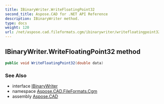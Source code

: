 ```yaml
---
title: IBinaryWriter.WriteFloatingPoint32
second_title: Aspose.CAD for .NET API Reference
description: IBinaryWriter method. 
type: docs
weight: 120
url: /net/aspose.cad.fileformats.cgm/ibinarywriter/writefloatingpoint32/
---
```

## IBinaryWriter.WriteFloatingPoint32 method

```csharp
public void WriteFloatingPoint32(double data)
```

### See Also

* interface [IBinaryWriter](../)
* namespace [Aspose.CAD.FileFormats.Cgm](../../ibinarywriter/)
* assembly [Aspose.CAD](../../../)


